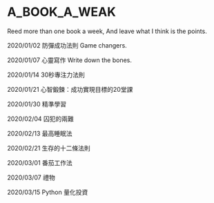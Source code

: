 ﻿# A_BOOK_A_WEAK
Reed more than one book a week, And leave what I think is the points.   

2020/01/02 防彈成功法則 Game changers.

2020/01/07 心靈寫作 Write down the bones.

2020/01/14 30秒專注力法則

2020/01/21 心智鍛鍊：成功實現目標的20堂課

2020/01/30 精準學習

2020/02/04 囚犯的兩難

2020/02/13 最高睡眠法

2020/02/21 生存的十二條法則

2020/03/01 番茄工作法

2020/03/07 禮物

2020/03/15 Python 量化投資